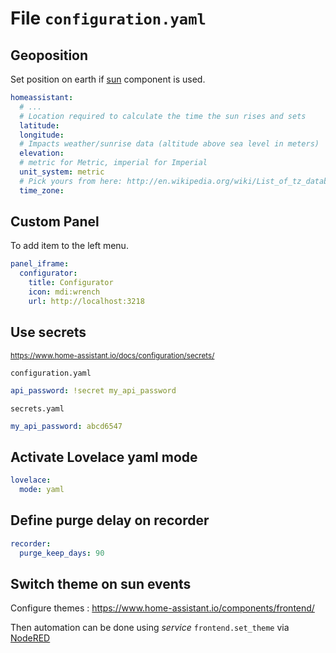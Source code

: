 # File `configuration.yaml`

## Geoposition
Set position on earth if [sun](https://www.home-assistant.io/components/sun/) component is used.
````yaml
homeassistant:
  # ...
  # Location required to calculate the time the sun rises and sets
  latitude: 
  longitude: 
  # Impacts weather/sunrise data (altitude above sea level in meters)
  elevation: 
  # metric for Metric, imperial for Imperial
  unit_system: metric
  # Pick yours from here: http://en.wikipedia.org/wiki/List_of_tz_database_time_zones
  time_zone: 
````

## Custom Panel
To add item to the left menu.
````yaml
panel_iframe:
  configurator:
    title: Configurator
    icon: mdi:wrench
    url: http://localhost:3218
````

## Use secrets
<small>https://www.home-assistant.io/docs/configuration/secrets/</small>  

`configuration.yaml`
```yaml
api_password: !secret my_api_password
```
`secrets.yaml`
````yaml
my_api_password: abcd6547
````

## Activate Lovelace yaml mode
````yaml
lovelace:
  mode: yaml
````

## Define purge delay on recorder
````yaml
recorder:
  purge_keep_days: 90
````

## Switch theme on sun events
Configure themes : https://www.home-assistant.io/components/frontend/  

Then automation can be done using _service_ `frontend.set_theme` via [NodeRED](../nodered/README.md)

